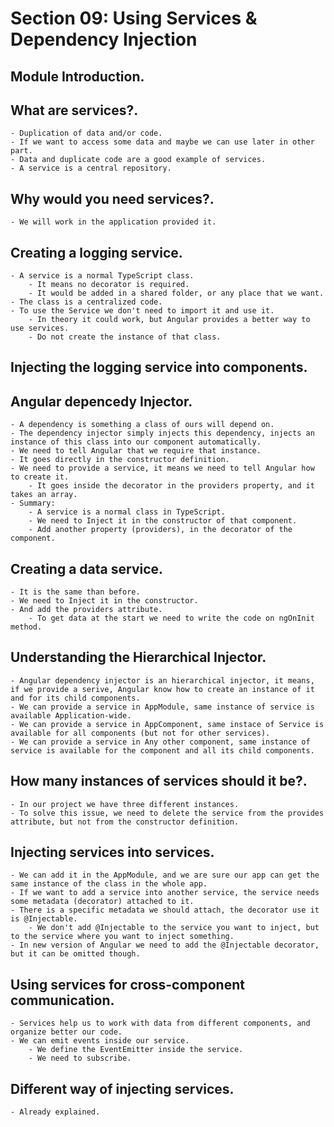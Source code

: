 # Section 09: Using Services & Dependency Injection

## Module Introduction.

## What are services?.

    - Duplication of data and/or code.
    - If we want to access some data and maybe we can use later in other part.
    - Data and duplicate code are a good example of services.
    - A service is a central repository.

## Why would you need services?.

    - We will work in the application provided it.

## Creating a logging service.

    - A service is a normal TypeScript class.
        - It means no decorator is required.
        - It would be added in a shared folder, or any place that we want.
    - The class is a centralized code.
    - To use the Service we don't need to import it and use it.
        - In theory it could work, but Angular provides a better way to use services.
        - Do not create the instance of that class.

## Injecting the logging service into components.

## Angular depencedy Injector.

    - A dependency is something a class of ours will depend on.
    - The dependency injector simply injects this dependency, injects an instance of this class into our component automatically.
    - We need to tell Angular that we require that instance.
    - It goes directly in the constructor definition.
    - We need to provide a service, it means we need to tell Angular how to create it.
        - It goes inside the decorator in the providers property, and it takes an array.
    - Summary:
        - A service is a normal class in TypeScript.
        - We need to Inject it in the constructor of that component.
        - Add another property (providers), in the decorator of the component.

## Creating a data service.

    - It is the same than before.
    - We need to Inject it in the constructor.
    - And add the providers attribute.
        - To get data at the start we need to write the code on ngOnInit method.

## Understanding the Hierarchical Injector.

    - Angular dependency injector is an hierarchical injector, it means, if we provide a serive, Angular know how to create an instance of it and for its child components.
    - We can provide a service in AppModule, same instance of service is available Application-wide.
    - We can provide a service in AppComponent, same instace of Service is available for all components (but not for other services).
    - We can provide a service in Any other component, same instance of service is available for the component and all its child components.

## How many instances of services should it be?.

    - In our project we have three different instances.
    - To solve this issue, we need to delete the service from the provides attribute, but not from the constructor definition.

## Injecting services into services.

    - We can add it in the AppModule, and we are sure our app can get the same instance of the class in the whole app.
    - If we want to add a service into another service, the service needs some metadata (decorator) attached to it.
    - There is a specific metadata we should attach, the decorator use it is @Injectable.
        - We don't add @Injectable to the service you want to inject, but to the service where you want to inject something.
    - In new version of Angular we need to add the @Injectable decorator, but it can be omitted though.

## Using services for cross-component communication.

    - Services help us to work with data from different components, and organize better our code.
    - We can emit events inside our service.
        - We define the EventEmitter inside the service.
        - We need to subscribe.

## Different way of injecting services.

    - Already explained.
